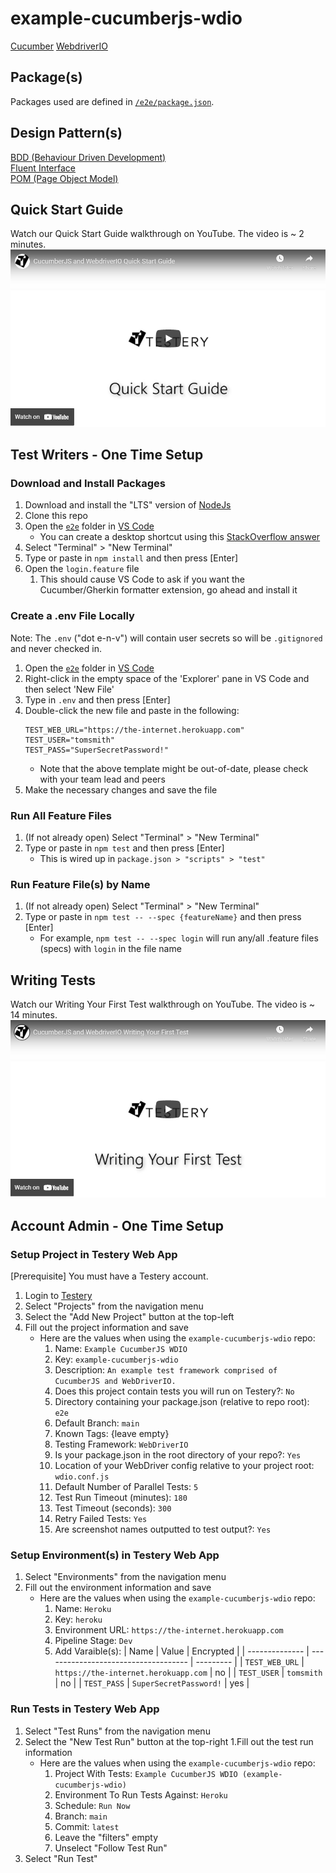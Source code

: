 # example-cucumberjs-wdio
[Cucumber](https://cucumber.io/)
[WebdriverIO](https://webdriver.io/)

## Package(s)
Packages used are defined in [`/e2e/package.json`](/e2e/package.json).

## Design Pattern(s)
[BDD (Behaviour Driven Development)](https://en.wikipedia.org/wiki/Behavior-driven_development) </br>
[Fluent Interface](https://en.wikipedia.org/wiki/Fluent_interface) </br>
[POM (Page Object Model)](https://www.selenium.dev/documentation/en/guidelines_and_recommendations/page_object_models/) </br>

## Quick Start Guide
Watch our Quick Start Guide walkthrough on YouTube. The video is ~ 2 minutes.
[![Screenshot](/quick-start-guide.png)](https://www.youtube.com/watch?v=JStE_tMkJUQ)

## Test Writers - One Time Setup

### Download and Install Packages
1. Download and install the "LTS" version of [NodeJs](https://nodejs.org/en/)
1. Clone this repo
1. Open the [`e2e`](/e2e) folder in [VS Code](https://code.visualstudio.com/)
   * You can create a desktop shortcut using this [StackOverflow answer](https://stackoverflow.com/a/64604955/15481676)
1. Select "Terminal" > "New Terminal"
1. Type or paste in `npm install` and then press [Enter]
1. Open the `login.feature` file
   1. This should cause VS Code to ask if you want the Cucumber/Gherkin formatter extension, go ahead and install it

### Create a .env File Locally
Note: The `.env` ("dot e-n-v") will contain user secrets so will be `.gitignored` and never checked in.
1. Open the [`e2e`](/e2e) folder in [VS Code](https://code.visualstudio.com/)
1. Right-click in the empty space of the 'Explorer' pane in VS Code and then select 'New File'
1. Type in `.env` and then press [Enter]
1. Double-click the new file and paste in the following:
   ```
   TEST_WEB_URL="https://the-internet.herokuapp.com"
   TEST_USER="tomsmith"
   TEST_PASS="SuperSecretPassword!"
   ```
   * Note that the above template might be out-of-date, please check with your team lead and peers
1. Make the necessary changes and save the file

### Run All Feature Files
1. (If not already open) Select "Terminal" > "New Terminal"
1. Type or paste in `npm test` and then press [Enter]
   * This is wired up in `package.json > "scripts" > "test"`

### Run Feature File(s) by Name
1. (If not already open) Select "Terminal" > "New Terminal"
1. Type or paste in `npm test -- --spec {featureName}` and then press [Enter]
   * For example, `npm test -- --spec login` will run any/all .feature files (specs) with `login` in the file name  

## Writing Tests
Watch our Writing Your First Test walkthrough on YouTube. The video is ~ 14 minutes.
[![Screenshot](/writing-your-first-test.png)](https://www.youtube.com/watch?v=XU2Q813VVy4)

## Account Admin - One Time Setup

### Setup Project in Testery Web App
[Prerequisite] You must have a Testery account.
1. Login to [Testery](https://testery.app/login)
1. Select "Projects" from the navigation menu
1. Select the "Add New Project" button at the top-left
1. Fill out the project information and save
   * Here are the values when using the `example-cucumberjs-wdio` repo:
     1. Name: `Example CucumberJS WDIO`
     1. Key: `example-cucumberjs-wdio`
     1. Description: `An example test framework comprised of CucumberJS and WebDriverIO.`
     1. Does this project contain tests you will run on Testery?: `No`
     1. Directory containing your package.json (relative to repo root): `e2e`
     1. Default Branch: `main`
     1. Known Tags: {leave empty}
     1. Testing Framework: `WebDriverIO`
     1. Is your package.json in the root directory of your repo?: `Yes`
     1. Location of your WebDriver config relative to your project root: `wdio.conf.js`
     1. Default Number of Parallel Tests: `5`
     2. Test Run Timeout (minutes): `180`
     3. Test Timeout (seconds): `300`
     4. Retry Failed Tests: `Yes`
     5. Are screenshot names outputted to test output?: `Yes`

### Setup Environment(s) in Testery Web App
1. Select "Environments" from the navigation menu
1. Fill out the environment information and save
   * Here are the values when using the `example-cucumberjs-wdio` repo:
     1. Name: `Heroku`
     1. Key: `heroku`
     1. Environment URL: `https://the-internet.herokuapp.com`
     1. Pipeline Stage: `Dev`
     1. Add Varaible(s):
        | Name           | Value                                | Encrypted |
        | -------------- | ------------------------------------ | --------- |
        | `TEST_WEB_URL` | `https://the-internet.herokuapp.com` | no        |
        | `TEST_USER`    | `tomsmith`                           | no        |
        | `TEST_PASS`    | `SuperSecretPassword!`               | yes       |

### Run Tests in Testery Web App
1. Select "Test Runs" from the navigation menu
1. Select the "New Test Run" button at the top-right
1.Fill out the test run information
   * Here are the values when using the `example-cucumberjs-wdio` repo:
     1. Project With Tests: `Example CucumberJS WDIO (example-cucumberjs-wdio)`
     1. Environment To Run Tests Against: `Heroku`
     1. Schedule: `Run Now`
     1. Branch: `main`
     1. Commit: `latest`
     1. Leave the "filters" empty
     1. Unselect "Follow Test Run"
1. Select "Run Test"
